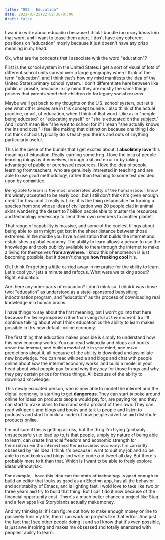 ```yaml
---
title: "002 - Education"
date: 2021-03-25T22:02:36-07:00
draft: false
---
```


I want to write about education because I think I bundle too many
ideas into that word, and I want to tease them apart. I don't have any
coherent positions on "education" mostly because it just doesn't have
any crisp meaning in my head.

Ok, what are the concepts that I associate with the word "education"?

First is the school system in the United States. I get a sort of
visual of lots of different school units spread over a large geography
when I think of the term "education", and I think that's how my mind
manifests the idea of the United States primary school system. I don't
differentiate here between like public or private, because in my mind
they are mostly the same things: prisons that parents send their
children do for legacy social reasons.

Maybe we'll get back to my thoughts on the U.S. school system, but
let's see what other pieces are in this concept bundle. I also think
of the actual practice, or act, of education, when I think of that
word. Like as in "people being educated" or "educating myself" or "she
is educated on the subject." And I don't mean like "she went to school
for it" I mean "she actually knows the ins and outs." I feel like
making that distinction because one thing I do not think schools
typically do is teach you the ins and outs of anything particularly
useful.

This is the piece of the bundle that I get excited about. I
__absolutely love__ this meaning of education. Really learning
something. I love the idea of people learning things by themselves,
through trial and error or by taking advantage of public or purchased
resources. I love the idea of people learning from teachers, who are
genuinely interested in teaching and are able to use good methodology,
rather than teaching to some test decided upon by committee.

Being able to learn is the most underrated ability of the human
race. I know it's widely accepted to be really cool, but I still don't
think it's given enough credit for how cool it really is. Like, it is
the thing responsible for turning a species from one whose idea of
civilization was 20 people clad in animal skins wandering the desert
to 7 billion people able to muster the resources and technology
necessary to send their own members to another planet.

That range of capability is massive, and some of the coolest things
about being able to learn might get lost in the sheer distance between
those extremes. In the middle you have a civilization that builds the
internet and establishes a global economy. The ability to learn allows
a person to use the knowledge and tools publicly available to them
through the internet to make a living for themselves __from
anywhere__. I know this phenomenon is just becoming possible, but it
doesn't change __how freaking cool__ it is.

Ok I think I'm getting a little carried away in my praise for the
ability to learn. Let's cool your jets a minute and refocus. What were
we talking about? Right, education.

Are there any other parts of education? I don't think so. I think it
was those two: "education" as understood as a state-sponsored
babysitting indoctrination program, and "education" as the process of
downloading real knowledge into human brains.

I have things to say about the first meaning, but I won't go into that
here because I'm feeling inspired rather than vengeful at the
moment. So I'll continue talking about what I think education as the
ability to learn makes possible in this new default-online economy.

The first thing that education makes possible is simply to understand
how this new economy works. You can read wikipedia and blogs and books
about the internet, and build a model of it in your mind, and make
predictions about it, all because of the ability to download and
assimilate new knowledge. You can read wikipedia and blogs and chat
with people online about how the internet economy works, and build a
model in your head about what people pay for and why they pay for
those things and why they pay certain prices for those things. All
because of the ability to download knowledge.

This newly educated person, who is now able to model the internet and
the digital economy, is starting to get __dangerous__. They can start
to poke around online for ideas on products people would pay for, are
paying for, and they can start to make plans to build and sell a
product of their own. They can read wikipedia and blogs and books and
talk to people and listen to podcasts and start to build a model of
how people advertise and distribute products online.

I'm not sure if this is getting across, but the thing I'm trying
(probably unsuccessfully) to lead up to, is that people, simply by
nature of being able to learn, can create financial freedom and
economic strength for themselves via the internet and the associated
economy. I'm currently obsessed by this idea. I think it's because I
want to quit my job and so be able to read books and blogs and write
code and tweet all day. But there's probably more to it than
that. Which is I want to be able to freely explore ideas without risk.

For example, I have this idea that the state of technology is good
enough to build an editor that looks as good as an Electron app, has
all the behavior and scriptability of Emacs, and is lighting fast. I
wold love to take like two or three years and try to build that
thing. But I can't do it now because of the financial opportunity
cost. There's a much better chance a project like Staq and a few apps
like Storyblanks actually make money.

And my thinking is: if I can figure out how to make enough money
online to passively fund my life, then I can work on projects like
that editor. And just the fact that I see other people doing it and so
I know that it's even possible, is just awe inspiring and makes me
obsessed and totally enamored with peoples' ability to learn.
